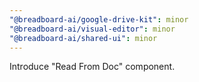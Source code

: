 ```yaml
---
"@breadboard-ai/google-drive-kit": minor
"@breadboard-ai/visual-editor": minor
"@breadboard-ai/shared-ui": minor
---
```


Introduce "Read From Doc" component.
